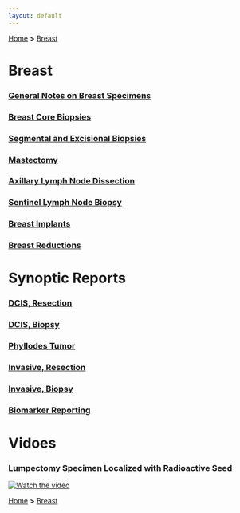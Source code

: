 ```yaml
---
layout: default
---
```

[Home](./../) **>** [Breast](./breast.html)

# Breast
### [General Notes on Breast Specimens](./generalbreast.html)
### [Breast Core Biopsies](./breastcore.html)
### [Segmental and Excisional Biopsies](./segmental.html)
### [Mastectomy](./mastectomy.html)
### [Axillary Lymph Node Dissection](./axillarynode.html)
### [Sentinel Lymph Node Biopsy](./sentinelnode.html)
### [Breast Implants](./breastimplant.html)
### [Breast Reductions](./breastreduction.html)

# Synoptic Reports
### [DCIS, Resection](https://documents.cap.org/protocols/Breast.DCIS_4.4.0.0.REL_CAPCP.pdf)
### [DCIS, Biopsy](https://documents.cap.org/protocols/Breast.DCIS.Bx_1.0.1.0.REL_CAPCP.pdf)
### [Phyllodes Tumor](https://documents.cap.org/protocols/Breast.Phyllodes_1.1.0.1.REL_CAPCP.pdf)
### [Invasive, Resection](https://documents.cap.org/protocols/Breast.Invasive_4.8.0.0.REL_CAPCP.pdf)
### [Invasive, Biopsy](https://documents.cap.org/protocols/Breast.Invasive.Bx_1.1.1.2.REL_CAPCP.pdf)
### [Biomarker Reporting](https://documents.cap.org/protocols/Breast.Bmk_1.5.0.0.REL_CAPCP.pdf)

# Vidoes
### Lumpectomy Specimen Localized with Radioactive Seed
[![Watch the video](https://img.youtube.com/vi/ff5FLoblBJE/maxresdefault.jpg)](https://youtu.be/ff5FLoblBJE)

[Home](./../) **>** [Breast](./breast.html)
